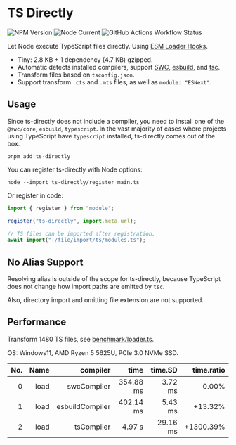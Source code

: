 # TS Directly

![NPM Version](https://img.shields.io/npm/v/ts-directly?style=flat-square)
![Node Current](https://img.shields.io/node/v/ts-directly?style=flat-square)
![GitHub Actions Workflow Status](https://img.shields.io/github/actions/workflow/status/Kaciras/ts-directly/test.yml?style=flat-square)

Let Node execute TypeScript files directly. Using [ESM Loader Hooks](https://nodejs.org/docs/latest/api/module.html#customization-hooks).

* Tiny: 2.8 KB + 1 dependency (4.7 KB) gzipped.
* Automatic detects installed compilers, support [SWC](https://swc.rs/), [esbuild](https://esbuild.github.io), and [tsc](https://github.com/microsoft/TypeScript/wiki/Using-the-Compiler-API#a-simple-transform-function).
* Transform files based on `tsconfig.json`.
* Support transform `.cts` and `.mts` files, as well as `module: "ESNext"`.

## Usage

Since ts-directly does not include a compiler, you need to install one of the `@swc/core`, `esbuild`, `typescript`. In the vast majority of cases where projects using TypeScript have `typescript` installed, ts-directly comes out of the box.

```shell
pnpm add ts-directly
```

You can register ts-directly with Node options:

```shell
node --import ts-directly/register main.ts
```

Or register in code:

```javascript
import { register } from "module";

register("ts-directly", import.meta.url);

// TS files can be imported after registration.
await import("./file/import/ts/modules.ts");
```

## No Alias Support

Resolving alias is outside of the scope for ts-directly, because TypeScript does not change how import paths are emitted by `tsc`.

Also, directory import and omitting file extension are not supported.

## Performance

Transform 1480 TS files, see [benchmark/loader.ts](https://github.com/Kaciras/ts-directly/blob/main/benchmark/loader.ts).

OS: Windows11, AMD Ryzen 5 5625U, PCIe 3.0 NVMe SSD.

| No. | Name |        compiler |      time |  time.SD | time.ratio |
|----:|-----:|----------------:|----------:|---------:|-----------:|
|   0 | load |     swcCompiler | 354.88 ms |  3.72 ms |      0.00% |
|   1 | load | esbuildCompiler | 402.14 ms |  5.43 ms |    +13.32% |
|   2 | load |      tsCompiler |    4.97 s | 29.16 ms |  +1300.39% |
